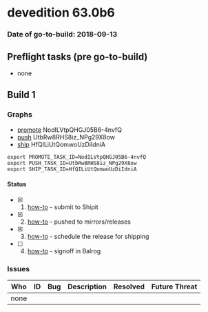 # devedition 63.0b6

### Date of go-to-build: 2018-09-13

## Preflight tasks (pre go-to-build)
- none

## Build 1  

### Graphs
* [promote](https://tools.taskcluster.net/push-inspector/#/NodILVtpQHGJ05B6-4nvfQ) NodILVtpQHGJ05B6-4nvfQ
* [push](https://tools.taskcluster.net/push-inspector/#/UtbRw8RHS8iz_NPg29X8ow) UtbRw8RHS8iz_NPg29X8ow
* [ship](https://tools.taskcluster.net/push-inspector/#/HfQILiUtQomwoUzDiIdniA) HfQILiUtQomwoUzDiIdniA
```
export PROMOTE_TASK_ID=NodILVtpQHGJ05B6-4nvfQ
export PUSH_TASK_ID=UtbRw8RHS8iz_NPg29X8ow
export SHIP_TASK_ID=HfQILiUtQomwoUzDiIdniA
```


#### Status
- [x] 1.  [how-to](https://wiki.mozilla.org/Release:Release_Automation_on_Mercurial:Starting_a_Release#Submit_to_Ship_It)  - submit to Shipit
- [x] 2.  [how-to](https://github.com/mozilla-releng/releasewarrior-2.0/blob/master/docs/release-promotion/desktop/howto.md#push-artifacts-to-releases-directory)  - pushed to mirrors/releases
- [x] 3.  [how-to](https://github.com/mozilla-releng/releasewarrior-2.0/blob/master/docs/release-promotion/desktop/howto.md#ship-the-release)  - schedule the release for shipping
- [ ] 4.  [how-to](https://github.com/mozilla-releng/releasewarrior-2.0/blob/master/docs/release-promotion/desktop/howto.md#obtain-sign-offs-for-changes)  - signoff in Balrog

### Issues
| Who                 | ID               | Bug                                                                 | Description                | Resolved                | Future Threat                |
| ------------------- | ---------------- | ------------------------------------------------------------------- | -------------------------- | ----------------------- | ---------------------------- |
| none | | | | | |

